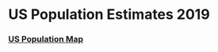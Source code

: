 # US Population Estimates 2019
### [US Population Map](https://fogartycb.github.io/US_Population_Estimates_2019/)
